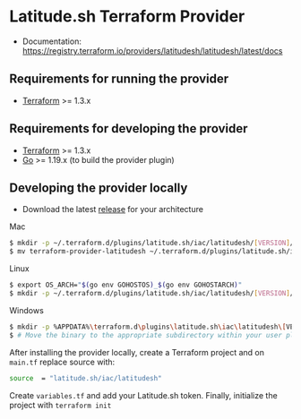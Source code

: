 Latitude.sh Terraform Provider
==================

- Documentation: https://registry.terraform.io/providers/latitudesh/latitudesh/latest/docs 

Requirements for running the provider
------------

-	[Terraform](https://www.terraform.io/downloads.html) >= 1.3.x

Requirements for developing the provider
------------

-	[Terraform](https://www.terraform.io/downloads.html) >= 1.3.x
-	[Go](https://golang.org/doc/install) >= 1.19.x (to build the provider plugin)

Developing the provider locally
------------

- Download the latest [release](https://github.com/latitudesh/terraform-provider-latitudesh/releases) for your architecture

Mac

```sh
$ mkdir -p ~/.terraform.d/plugins/latitude.sh/iac/latitudesh/[VERSION]/darwin_amd64
$ mv terraform-provider-latitudesh ~/.terraform.d/plugins/latitude.sh/iac/latitudesh/[VERSION]/darwin_amd64
```

Linux

```sh
$ export OS_ARCH="$(go env GOHOSTOS)_$(go env GOHOSTARCH)"
$ mkdir -p ~/.terraform.d/plugins/latitude.sh/iac/latitudesh/[VERSION]/$OS_ARCH
```

Windows

```sh
$ mkdir -p %APPDATA%\terraform.d\plugins\latitude.sh\iac\latitudesh\[VERSION]\[OS_ARCH]
$ # Move the binary to the appropriate subdirectory within your user plugins directory, replacing [OS_ARCH] with your system's OS_ARCH
```

After installing the provider locally, create a Terraform project and on `main.tf` replace source with:

```sh
source  = "latitude.sh/iac/latitudesh"
```

Create `variables.tf` and add your Latitude.sh token. Finally, initialize the project with `terraform init`

